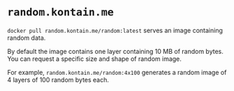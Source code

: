 # `random.kontain.me`

`docker pull random.kontain.me/random:latest` serves an image containing random
data.

By default the image contains one layer containing 10 MB of random bytes.
You can request a specific size and shape of random image.

For example, `random.kontain.me/random:4x100` generates a random image of 4
layers of 100 random bytes each.
